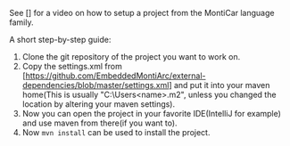 See [] for a video on how to setup a project from the MontiCar language family.

A short step-by-step guide:
1. Clone the git repository of the project you want to work on.
2. Copy the settings.xml from [https://github.com/EmbeddedMontiArc/external-dependencies/blob/master/settings.xml] 
   and put it into your maven home(This is usually "C:\Users\<name>\.m2", unless you changed the location by altering your maven settings).
3. Now you can open the project in your favorite IDE(IntelliJ for example) and use maven from there(if you want to). 
4. Now `mvn install` can be used to install the project.

